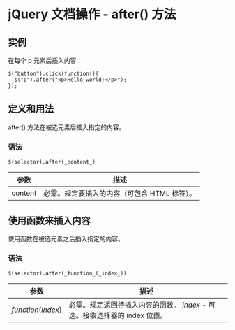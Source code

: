 # jQuery 文档操作 - after() 方法



## 实例

在每个 p 元素后插入内容：

```
$("button").click(function(){
  $("p").after("<p>Hello world!</p>");
});

```

## 定义和用法

after() 方法在被选元素后插入指定的内容。

### 语法

```
$(selector).after(_content_)
```

| 参数 | 描述 |
| --- | --- |
| content | 必需。规定要插入的内容（可包含 HTML 标签）。 |

## 使用函数来插入内容

使用函数在被选元素之后插入指定的内容。

### 语法

```
$(selector).after(_function_(_index_))
```

| 参数 | 描述 |
| --- | --- |
| _function_(_index_) | 必需。规定返回待插入内容的函数。   _index_ - 可选。接收选择器的 index 位置。 |
